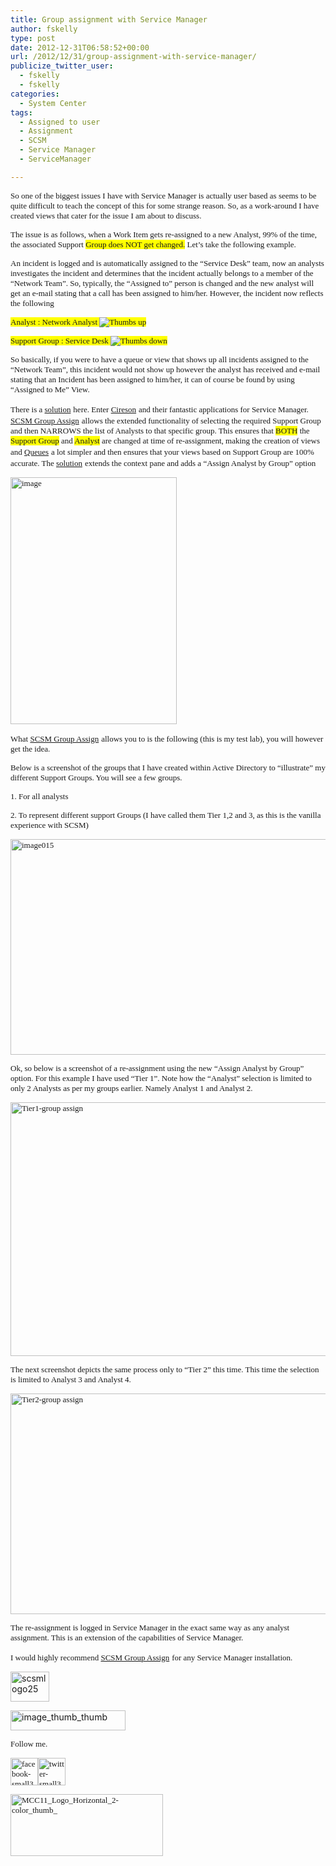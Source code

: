 ```yaml
---
title: Group assignment with Service Manager
author: fskelly
type: post
date: 2012-12-31T06:58:52+00:00
url: /2012/12/31/group-assignment-with-service-manager/
publicize_twitter_user:
  - fskelly
  - fskelly
categories:
  - System Center
tags:
  - Assigned to user
  - Assignment
  - SCSM
  - Service Manager
  - ServiceManager

---
```

<font size="2" face="Calibri">So one of the biggest issues I have with Service Manager is actually user based as seems to be quite difficult to teach the concept of this for some strange reason. So, as a work-around I have created views that cater for the issue I am about to discuss.</font>

<font size="2" face="Calibri">The issue is as follows, when a Work Item gets re-assigned to a new Analyst, 99% of the time, the associated Support <font style="background-color:#ffff00;">Group does NOT get changed.</font> Let’s take the following example.</font>

<font size="2" face="Calibri">An incident is logged and is automatically assigned to the “Service Desk” team, now an analysts investigates the incident and determines that the incident actually belongs to a member of the “Network Team”. So, typically, the “Assigned to” person is changed and the new analyst will get an e-mail stating that a call has been assigned to him/her. However, the incident now reflects the following</font>

<font style="background-color:#ffff00;" size="2" face="Calibri">Analyst : Network Analyst <img class="wlEmoticon wlEmoticon-thumbsup" style="border-style:none;" alt="Thumbs up" src="/wp-content/uploads/2012/12/wlemoticon-thumbsup.png" /></font>

<font style="background-color:#ffff00;" size="2" face="Calibri">Support Group : Service Desk <img class="wlEmoticon wlEmoticon-thumbsdown" style="border-style:none;" alt="Thumbs down" src="/wp-content/uploads/2012/12/wlemoticon-thumbsdown.png" /></font>

<font size="2" face="Calibri">So basically, if you were to have a queue or view that shows up all incidents assigned to the “Network Team”, this incident would not show up however the analyst has received and e-mail stating that an Incident has been assigned to him/her, it can of course be found by using “Assigned to Me” View.</font>

<font size="2" face="Calibri">There is a </font>[<font size="2" face="Calibri">solution</font>][1] <font size="2" face="Calibri">here. Enter </font>[<font size="2" face="Calibri">Cireson</font>][2] <font size="2" face="Calibri">and their fantastic applications for Service Manager. </font>[<font size="2" face="Calibri">SCSM Group Assign</font>][1] <font size="2" face="Calibri">allows the extended functionality of selecting the required Support Group and then NARROWS the list of Analysts to that specific group. This ensures that <font style="background-color:#ffff00;">BOTH</font> the <font style="background-color:#ffff00;">Support Group</font> and <font style="background-color:#ffff00;">Analyst</font> are changed at time of re-assignment, making the creation of views and </font>[<font size="2" face="Calibri">Queues</font>][3] <font size="2" face="Calibri">a lot simpler and then ensures that your views based on Support Group are 100% accurate. The </font>[<font size="2" face="Calibri">solution</font>][1] <font size="2" face="Calibri">extends the context pane and adds a “Assign Analyst by Group” option</font>

[<font size="2" face="Calibri"><img loading="lazy" title="image" style="background-image:none;padding-top:0;padding-left:0;display:inline;padding-right:0;border-width:0;" border="0" alt="image" src="/wp-content/uploads/2012/12/image_thumb25.png" width="266" height="395" /></font>][4]

<font size="2" face="Calibri">What </font>[<font size="2" face="Calibri">SCSM Group Assign</font>][1] <font size="2" face="Calibri">allows you to is the following (this is my test lab), you will however get the idea.</font>

<font size="2" face="Calibri">Below is a screenshot of the groups that I have created within Active Directory to “illustrate” my different Support Groups. You will see a few groups.</font>

<font size="2" face="Calibri">1. For all analysts</font>

<font size="2" face="Calibri">2. To represent different support Groups (I have called them Tier 1,2 and 3, as this is the vanilla experience with SCSM)</font>

[<font size="2" face="Calibri"><img loading="lazy" title="image015" style="background-image:none;padding-top:0;padding-left:0;display:inline;padding-right:0;border-width:0;" border="0" alt="image015" src="/wp-content/uploads/2012/12/image015_thumb.png" width="648" height="345" /></font>][5]

<font size="2" face="Calibri">Ok, so below is a screenshot of a re-assignment using the new “Assign Analyst by Group” option. For this example I have used “Tier 1”. Note how the “Analyst” selection is limited to only 2 Analysts as per my groups earlier. Namely Analyst 1 and Analyst 2.</font>

[<font size="2" face="Calibri"><img loading="lazy" title="Tier1-group assign" style="background-image:none;padding-top:0;padding-left:0;display:inline;padding-right:0;border-width:0;" border="0" alt="Tier1-group assign" src="/wp-content/uploads/2012/12/tier1-group-assign_thumb.jpg" width="648" height="406" /></font>][6]

<font size="2" face="Calibri">The next screenshot depicts the same process only to “Tier 2” this time. This time the selection is limited to Analyst 3 and Analyst 4.</font>

[<font size="2" face="Calibri"><img loading="lazy" title="Tier2-group assign" style="background-image:none;padding-top:0;padding-left:0;display:inline;padding-right:0;border-width:0;" border="0" alt="Tier2-group assign" src="/wp-content/uploads/2012/12/tier2-group-assign_thumb.jpg" width="648" height="353" /></font>][7]

<font size="2" face="Calibri">The re-assignment is logged in Service Manager in the exact same way as any analyst assignment. This is an extension of the capabilities of Service Manager.</font>

<font size="2" face="Calibri">I would highly recommend </font>[<font size="2" face="Calibri">SCSM Group Assign</font>][1] <font size="2" face="Calibri">for any Service Manager installation.</font>

[<img loading="lazy" title="scsmlogo25" style="background-image:none;padding-top:0;padding-left:0;margin:0;display:inline;padding-right:0;border-width:0;" border="0" alt="scsmlogo25" src="/wp-content/uploads/2012/12/scsmlogo25.jpg" width="62" height="48" />][8]

[<img loading="lazy" title="image_thumb_thumb" style="background-image:none;padding-top:0;padding-left:0;display:inline;padding-right:0;border-width:0;" border="0" alt="image_thumb_thumb" src="/wp-content/uploads/2012/12/image_thumb_thumb_thumb.png" width="184" height="32" />][9]

<span style="font-size:small;font-family:calibri;">Follow me.</span>

[<span style="font-size:small;font-family:calibri;"><img loading="lazy" title="facebook-small322252222" style="background-image:none;padding-top:0;padding-left:0;margin:0;display:inline;padding-right:0;border-width:0;" border="0" alt="facebook-small322252222" src="http://fskelly.files.wordpress.com/2012/06/facebook-small322252222.jpg" width="44" height="44" /></span>][10][<span style="font-size:small;font-family:calibri;"><img loading="lazy" title="twitter-small322252222" style="background-image:none;padding-top:0;padding-left:0;display:inline;padding-right:0;border-width:0;" border="0" alt="twitter-small322252222" src="http://fskelly.files.wordpress.com/2012/06/twitter-small322252222.jpg" width="44" height="44" /></span>][11]

<span style="font-size:small;font-family:calibri;"><a href="http://fskelly.files.wordpress.com/2012/06/mcc11_logo_horizontal_2-color_thumb_1.jpg"><img loading="lazy" title="MCC11_Logo_Horizontal_2-color_thumb_" style="background-image:none;padding-top:0;padding-left:0;display:inline;padding-right:0;border-width:0;" border="0" alt="MCC11_Logo_Horizontal_2-color_thumb_" src="http://fskelly.files.wordpress.com/2012/06/mcc11_logo_horizontal_2-color_thumb__thumb1.jpg" width="244" height="99" /></a></span>

 [1]: http://www.cireson.com/app-store/scsm-group-assign/
 [2]: http://www.cireson.com
 [3]: http://technet.microsoft.com/en-us/library/ff461077.aspx
 [4]: /wp-content/uploads/2012/12/image23.png
 [5]: /wp-content/uploads/2012/12/image015.png
 [6]: /wp-content/uploads/2012/12/tier1-group-assign.jpg
 [7]: /wp-content/uploads/2012/12/tier2-group-assign.jpg
 [8]: http://twitter.com/syscenterguyza
 [9]: /wp-content/uploads/2012/12/image_thumb_thumb2.png
 [10]: http://www.facebook.com/fletcher.kelly
 [11]: http://twitter.com/#!/fskelly